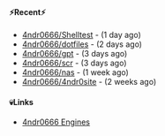 #### ⚡Recent⚡

- [4ndr0666/Shelltest](https://github.com/4ndr0666/Shelltest) - (1 day ago)
- [4ndr0666/dotfiles](https://github.com/4ndr0666/dotfiles) - (2 days ago)
- [4ndr0666/gpt](https://github.com/4ndr0666/gpt) - (3 days ago)
- [4ndr0666/scr](https://github.com/4ndr0666/scr) - (3 days ago)
- [4ndr0666/nas](https://github.com/4ndr0666/nas) - (1 week ago)
- [4ndr0666/4ndr0site](https://github.com/4ndr0666/4ndr0site) - (2 weeks ago)

#### 💀Links

- [4ndr0666 Engines](https://github.com/hoothin/SearchJumper/discussions/73)


